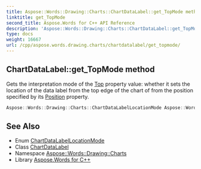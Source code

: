 ```yaml
---
title: Aspose::Words::Drawing::Charts::ChartDataLabel::get_TopMode method
linktitle: get_TopMode
second_title: Aspose.Words for C++ API Reference
description: 'Aspose::Words::Drawing::Charts::ChartDataLabel::get_TopMode method. Gets the interpretation mode of the Top property value: whether it sets the location of the data label from the top edge of the chart of from the position specified by its Position property in C++.'
type: docs
weight: 16667
url: /cpp/aspose.words.drawing.charts/chartdatalabel/get_topmode/
---
```

## ChartDataLabel::get_TopMode method


Gets the interpretation mode of the [Top](../get_top/) property value: whether it sets the location of the data label from the top edge of the chart of from the position specified by its [Position](../get_position/) property.

```cpp
Aspose::Words::Drawing::Charts::ChartDataLabelLocationMode Aspose::Words::Drawing::Charts::ChartDataLabel::get_TopMode()
```

## See Also

* Enum [ChartDataLabelLocationMode](../../chartdatalabellocationmode/)
* Class [ChartDataLabel](../)
* Namespace [Aspose::Words::Drawing::Charts](../../)
* Library [Aspose.Words for C++](../../../)
